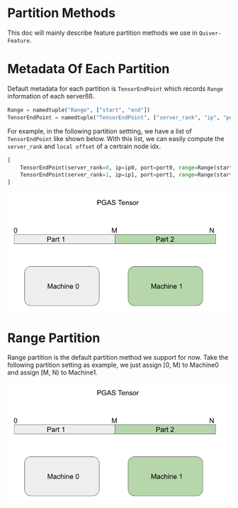 # Partition Methods

This doc will mainly describe feature partition methods we use in `Quiver-Feature`. 

# Metadata Of Each Partition

Default metadata for each partition is `TensorEndPoint` which records `Range` information of each serverßß.

```python
Range = namedtuple("Range", ["start", "end"])
TensorEndPoint = namedtuple("TensorEndPoint", ["server_rank", "ip", "port", "range"])

```
For example, in the following partition settting, we have a list of `TensorEndPoint` like shown below. With this list, we can easily compute the `server_rank` and `local offset` of a certrain node idx.

```python
[
    TensorEndPoint(server_rank=0, ip=ip0, port=port0, range=Range(start=0, end=M)), 
    TensorEndPoint(server_rank=1, ip=ip1, port=port1, range=Range(start=M, end=N))
]
```

![](imgs/range_partition.png)

# Range Partition
Range partition is the default partition method we support for now. Take the following partition setting as example, we just assign [0, M) to Machine0 and assign [M, N) to Machine1.

![](imgs/range_partition.png)